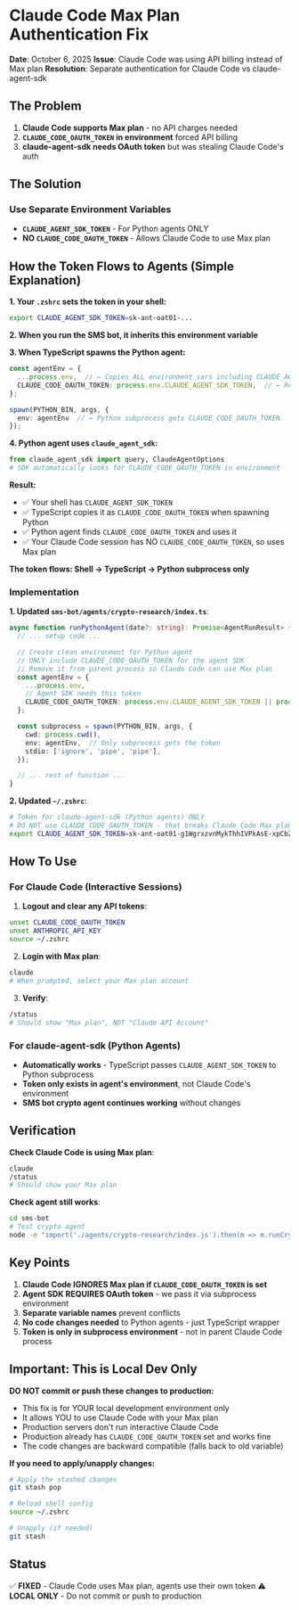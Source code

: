 # Claude Code Max Plan Authentication Fix

**Date**: October 6, 2025
**Issue**: Claude Code was using API billing instead of Max plan
**Resolution**: Separate authentication for Claude Code vs claude-agent-sdk

## The Problem

1. **Claude Code supports Max plan** - no API charges needed
2. **`CLAUDE_CODE_OAUTH_TOKEN` in environment** forced API billing
3. **claude-agent-sdk needs OAuth token** but was stealing Claude Code's auth

## The Solution

### Use Separate Environment Variables

- **`CLAUDE_AGENT_SDK_TOKEN`** - For Python agents ONLY
- **NO `CLAUDE_CODE_OAUTH_TOKEN`** - Allows Claude Code to use Max plan

## How the Token Flows to Agents (Simple Explanation)

**1. Your `.zshrc` sets the token in your shell:**
```bash
export CLAUDE_AGENT_SDK_TOKEN=sk-ant-oat01-...
```

**2. When you run the SMS bot, it inherits this environment variable**

**3. When TypeScript spawns the Python agent:**
```typescript
const agentEnv = {
  ...process.env,  // ← Copies ALL environment vars including CLAUDE_AGENT_SDK_TOKEN
  CLAUDE_CODE_OAUTH_TOKEN: process.env.CLAUDE_AGENT_SDK_TOKEN,  // ← Renames it
};

spawn(PYTHON_BIN, args, {
  env: agentEnv  // ← Python subprocess gets CLAUDE_CODE_OAUTH_TOKEN
});
```

**4. Python agent uses `claude_agent_sdk`:**
```python
from claude_agent_sdk import query, ClaudeAgentOptions
# SDK automatically looks for CLAUDE_CODE_OAUTH_TOKEN in environment
```

**Result:**
- ✅ Your shell has `CLAUDE_AGENT_SDK_TOKEN`
- ✅ TypeScript copies it as `CLAUDE_CODE_OAUTH_TOKEN` when spawning Python
- ✅ Python agent finds `CLAUDE_CODE_OAUTH_TOKEN` and uses it
- ✅ Your Claude Code session has NO `CLAUDE_CODE_OAUTH_TOKEN`, so uses Max plan

**The token flows: Shell → TypeScript → Python subprocess only**

### Implementation

**1. Updated `sms-bot/agents/crypto-research/index.ts`**:
```typescript
async function runPythonAgent(date?: string): Promise<AgentRunResult> {
  // ... setup code ...

  // Create clean environment for Python agent
  // ONLY include CLAUDE_CODE_OAUTH_TOKEN for the agent SDK
  // Remove it from parent process so Claude Code can use Max plan
  const agentEnv = {
    ...process.env,
    // Agent SDK needs this token
    CLAUDE_CODE_OAUTH_TOKEN: process.env.CLAUDE_AGENT_SDK_TOKEN || process.env.CLAUDE_CODE_OAUTH_TOKEN,
  };

  const subprocess = spawn(PYTHON_BIN, args, {
    cwd: process.cwd(),
    env: agentEnv,  // Only subprocess gets the token
    stdio: ['ignore', 'pipe', 'pipe'],
  });

  // ... rest of function ...
}
```

**2. Updated `~/.zshrc`**:
```bash
# Token for claude-agent-sdk (Python agents) ONLY
# DO NOT use CLAUDE_CODE_OAUTH_TOKEN - that breaks Claude Code Max plan auth
export CLAUDE_AGENT_SDK_TOKEN=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
```

## How To Use

### For Claude Code (Interactive Sessions)

1. **Logout and clear any API tokens**:
```bash
unset CLAUDE_CODE_OAUTH_TOKEN
unset ANTHROPIC_API_KEY
source ~/.zshrc
```

2. **Login with Max plan**:
```bash
claude
# When prompted, select your Max plan account
```

3. **Verify**:
```bash
/status
# Should show "Max plan", NOT "Claude API Account"
```

### For claude-agent-sdk (Python Agents)

- **Automatically works** - TypeScript passes `CLAUDE_AGENT_SDK_TOKEN` to Python subprocess
- **Token only exists in agent's environment**, not Claude Code's environment
- **SMS bot crypto agent continues working** without changes

## Verification

**Check Claude Code is using Max plan**:
```bash
claude
/status
# Should show your Max plan
```

**Check agent still works**:
```bash
cd sms-bot
# Test crypto agent
node -e "import('./agents/crypto-research/index.js').then(m => m.runCryptoAgent())"
```

## Key Points

1. **Claude Code IGNORES Max plan if `CLAUDE_CODE_OAUTH_TOKEN` is set**
2. **Agent SDK REQUIRES OAuth token** - we pass it via subprocess environment
3. **Separate variable names** prevent conflicts
4. **No code changes needed** to Python agents - just TypeScript wrapper
5. **Token is only in subprocess environment** - not in parent Claude Code process

## Important: This is Local Dev Only

**DO NOT commit or push these changes to production:**
- This fix is for YOUR local development environment only
- It allows YOU to use Claude Code with your Max plan
- Production servers don't run interactive Claude Code
- Production already has `CLAUDE_CODE_OAUTH_TOKEN` set and works fine
- The code changes are backward compatible (falls back to old variable)

**If you need to apply/unapply changes:**
```bash
# Apply the stashed changes
git stash pop

# Reload shell config
source ~/.zshrc

# Unapply (if needed)
git stash
```

## Status

✅ **FIXED** - Claude Code uses Max plan, agents use their own token
⚠️ **LOCAL ONLY** - Do not commit or push to production
